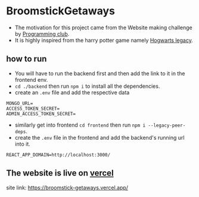 # BroomstickGetaways
- The motivation for this project came from the Website making challenge by [Programming club](https://github.com/Programming-Club-Ahmedabad-University).
- It is highly inspired from the harry potter game namely [Hogwarts legacy](https://www.hogwartslegacy.com/en-us).
## how to run
- You will have to run the backend first and then add the link to it in the frontend env.
- `cd ./backend` then run `npm i` to install all the dependencies.
- create an `.env` file and add the respective data
```
MONGO_URL=
ACCESS_TOKEN_SECRET=
ADMIN_ACCESS_TOKEN_SECRET=
```
- similarly get into frontend `cd frontend` then run `npm i --legacy-peer-deps`.
- create the `.env` file in the frontend and add the backend's running url into it.
```
REACT_APP_DOMAIN=http://localhost:3000/
```
## The website is live on [vercel](https://vercel.com)
site link: https://broomstick-getaways.vercel.app/
